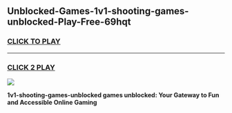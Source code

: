 
## Unblocked-Games-1v1-shooting-games-unblocked-Play-Free-69hqt
<h3>
<a href="https://premium76.site?title=1v1-shooting-games-unblocked&ref=21A">CLICK TO PLAY</a></h3>
<hr>

<h3>
<a href="https://premium76.site?title=1v1-shooting-games-unblocked&ref=21A">CLICK 2 PLAY</a>
  
</h3>

<a href="https://premium76.site?title=1v1-shooting-games-unblocked&ref=21A"><img src="https://clearcache.store/games.png"></a>


**1v1-shooting-games-unblocked games unblocked: Your Gateway to Fun and Accessible Online Gaming**
